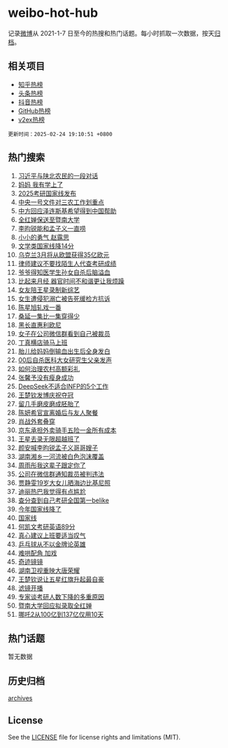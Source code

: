 # weibo-hot-hub

记录[微博](https://www.weibo.com)从 2021-1-7 日至今的热搜和热门话题。每小时抓取一次数据，按天[归档](archives)。

## 相关项目

- [知乎热榜](https://github.com/lonnyzhang423/zhihu-hot-hub)
- [头条热榜](https://github.com/lonnyzhang423/toutiao-hot-hub)
- [抖音热榜](https://github.com/lonnyzhang423/douyin-hot-hub)
- [GitHub热榜](https://github.com/lonnyzhang423/github-hot-hub)
- [v2ex热榜](https://github.com/lonnyzhang423/v2ex-hot-hub)


`更新时间：2025-02-24 19:10:51 +0800`

## 热门搜索

1. [习近平与陕北农民的一段对话](https://m.weibo.cn/search?containerid=100103type%3D1%26t%3D10%26q%3D%23%E4%B9%A0%E8%BF%91%E5%B9%B3%E4%B8%8E%E9%99%95%E5%8C%97%E5%86%9C%E6%B0%91%E7%9A%84%E4%B8%80%E6%AE%B5%E5%AF%B9%E8%AF%9D%23&stream_entry_id=51&isnewpage=1&extparam=seat%3D1%26stream_entry_id%3D51%26c_type%3D51%26filter_type%3Drealtimehot%26cate%3D10103%26q%3D%2523%25E4%25B9%25A0%25E8%25BF%2591%25E5%25B9%25B3%25E4%25B8%258E%25E9%2599%2595%25E5%258C%2597%25E5%2586%259C%25E6%25B0%2591%25E7%259A%2584%25E4%25B8%2580%25E6%25AE%25B5%25E5%25AF%25B9%25E8%25AF%259D%2523%26pos%3D0%26dgr%3D0%26display_time%3D1740395450%26pre_seqid%3D17403954506690418463133)
1. [妈妈 我有学上了](https://m.weibo.cn/search?containerid=100103type%3D1%26t%3D10%26q%3D%E5%A6%88%E5%A6%88+%E6%88%91%E6%9C%89%E5%AD%A6%E4%B8%8A%E4%BA%86&stream_entry_id=31&isnewpage=1&extparam=seat%3D1%26c_type%3D31%26realpos%3D1%26cate%3D5001%26flag%3D2%26pos%3D0%26stream_entry_id%3D31%26lcate%3D5001%26filter_type%3Drealtimehot%26band_rank%3D1%26q%3D%25E5%25A6%2588%25E5%25A6%2588%2520%25E6%2588%2591%25E6%259C%2589%25E5%25AD%25A6%25E4%25B8%258A%25E4%25BA%2586%26dgr%3D0%26display_time%3D1740395450%26pre_seqid%3D17403954506690418463133)
1. [2025考研国家线发布](https://m.weibo.cn/search?containerid=100103type%3D1%26t%3D10%26q%3D%232025%E8%80%83%E7%A0%94%E5%9B%BD%E5%AE%B6%E7%BA%BF%E5%8F%91%E5%B8%83%23&stream_entry_id=31&isnewpage=1&extparam=seat%3D1%26c_type%3D31%26realpos%3D2%26cate%3D5001%26flag%3D2%26pos%3D1%26stream_entry_id%3D31%26lcate%3D5001%26filter_type%3Drealtimehot%26band_rank%3D2%26q%3D%25232025%25E8%2580%2583%25E7%25A0%2594%25E5%259B%25BD%25E5%25AE%25B6%25E7%25BA%25BF%25E5%258F%2591%25E5%25B8%2583%2523%26dgr%3D0%26display_time%3D1740395450%26pre_seqid%3D17403954506690418463133)
1. [中央一号文件对三农工作划重点](https://m.weibo.cn/search?containerid=100103type%3D1%26t%3D10%26q%3D%23%E4%B8%AD%E5%A4%AE%E4%B8%80%E5%8F%B7%E6%96%87%E4%BB%B6%E5%AF%B9%E4%B8%89%E5%86%9C%E5%B7%A5%E4%BD%9C%E5%88%92%E9%87%8D%E7%82%B9%23&stream_entry_id=31&isnewpage=1&extparam=seat%3D1%26c_type%3D31%26realpos%3D3%26cate%3D5001%26flag%3D0%26pos%3D2%26stream_entry_id%3D31%26lcate%3D5001%26filter_type%3Drealtimehot%26band_rank%3D3%26q%3D%2523%25E4%25B8%25AD%25E5%25A4%25AE%25E4%25B8%2580%25E5%258F%25B7%25E6%2596%2587%25E4%25BB%25B6%25E5%25AF%25B9%25E4%25B8%2589%25E5%2586%259C%25E5%25B7%25A5%25E4%25BD%259C%25E5%2588%2592%25E9%2587%258D%25E7%2582%25B9%2523%26dgr%3D0%26display_time%3D1740395450%26pre_seqid%3D17403954506690418463133)
1. [中方回应泽连斯基希望得到中国帮助](https://m.weibo.cn/search?containerid=100103type%3D1%26t%3D10%26q%3D%23%E4%B8%AD%E6%96%B9%E5%9B%9E%E5%BA%94%E6%B3%BD%E8%BF%9E%E6%96%AF%E5%9F%BA%E5%B8%8C%E6%9C%9B%E5%BE%97%E5%88%B0%E4%B8%AD%E5%9B%BD%E5%B8%AE%E5%8A%A9%23&stream_entry_id=31&isnewpage=1&extparam=seat%3D1%26c_type%3D31%26realpos%3D4%26cate%3D5001%26flag%3D0%26pos%3D3%26stream_entry_id%3D31%26lcate%3D5001%26filter_type%3Drealtimehot%26band_rank%3D4%26q%3D%2523%25E4%25B8%25AD%25E6%2596%25B9%25E5%259B%259E%25E5%25BA%2594%25E6%25B3%25BD%25E8%25BF%259E%25E6%2596%25AF%25E5%259F%25BA%25E5%25B8%258C%25E6%259C%259B%25E5%25BE%2597%25E5%2588%25B0%25E4%25B8%25AD%25E5%259B%25BD%25E5%25B8%25AE%25E5%258A%25A9%2523%26dgr%3D0%26display_time%3D1740395450%26pre_seqid%3D17403954506690418463133)
1. [全红婵保送至暨南大学](https://m.weibo.cn/search?containerid=100103type%3D1%26t%3D10%26q%3D%23%E5%85%A8%E7%BA%A2%E5%A9%B5%E4%BF%9D%E9%80%81%E8%87%B3%E6%9A%A8%E5%8D%97%E5%A4%A7%E5%AD%A6%23&stream_entry_id=31&isnewpage=1&extparam=seat%3D1%26c_type%3D31%26realpos%3D5%26cate%3D5001%26flag%3D2%26pos%3D4%26stream_entry_id%3D31%26lcate%3D5001%26filter_type%3Drealtimehot%26band_rank%3D5%26q%3D%2523%25E5%2585%25A8%25E7%25BA%25A2%25E5%25A9%25B5%25E4%25BF%259D%25E9%2580%2581%25E8%2587%25B3%25E6%259A%25A8%25E5%258D%2597%25E5%25A4%25A7%25E5%25AD%25A6%2523%26dgr%3D0%26display_time%3D1740395450%26pre_seqid%3D17403954506690418463133)
1. [李昀锐能和孟子义一直唠](https://m.weibo.cn/search?containerid=100103type%3D1%26t%3D10%26q%3D%E6%9D%8E%E6%98%80%E9%94%90%E8%83%BD%E5%92%8C%E5%AD%9F%E5%AD%90%E4%B9%89%E4%B8%80%E7%9B%B4%E5%94%A0&stream_entry_id=31&isnewpage=1&extparam=seat%3D1%26c_type%3D31%26realpos%3D6%26cate%3D5001%26flag%3D1%26pos%3D5%26stream_entry_id%3D31%26lcate%3D5001%26filter_type%3Drealtimehot%26band_rank%3D6%26q%3D%25E6%259D%258E%25E6%2598%2580%25E9%2594%2590%25E8%2583%25BD%25E5%2592%258C%25E5%25AD%259F%25E5%25AD%2590%25E4%25B9%2589%25E4%25B8%2580%25E7%259B%25B4%25E5%2594%25A0%26dgr%3D0%26display_time%3D1740395450%26pre_seqid%3D17403954506690418463133)
1. [小小的勇气 赵露思](https://m.weibo.cn/search?containerid=100103type%3D1%26t%3D10%26q%3D%E5%B0%8F%E5%B0%8F%E7%9A%84%E5%8B%87%E6%B0%94+%E8%B5%B5%E9%9C%B2%E6%80%9D&stream_entry_id=31&isnewpage=1&extparam=seat%3D1%26c_type%3D31%26realpos%3D7%26cate%3D5001%26flag%3D1%26pos%3D6%26stream_entry_id%3D31%26lcate%3D5001%26filter_type%3Drealtimehot%26band_rank%3D7%26q%3D%25E5%25B0%258F%25E5%25B0%258F%25E7%259A%2584%25E5%258B%2587%25E6%25B0%2594%2520%25E8%25B5%25B5%25E9%259C%25B2%25E6%2580%259D%26dgr%3D0%26display_time%3D1740395450%26pre_seqid%3D17403954506690418463133)
1. [文学类国家线降14分](https://m.weibo.cn/search?containerid=100103type%3D1%26t%3D10%26q%3D%23%E6%96%87%E5%AD%A6%E7%B1%BB%E5%9B%BD%E5%AE%B6%E7%BA%BF%E9%99%8D14%E5%88%86%23&stream_entry_id=31&isnewpage=1&extparam=seat%3D1%26c_type%3D31%26realpos%3D8%26cate%3D5001%26flag%3D1%26pos%3D7%26stream_entry_id%3D31%26lcate%3D5001%26filter_type%3Drealtimehot%26band_rank%3D8%26q%3D%2523%25E6%2596%2587%25E5%25AD%25A6%25E7%25B1%25BB%25E5%259B%25BD%25E5%25AE%25B6%25E7%25BA%25BF%25E9%2599%258D14%25E5%2588%2586%2523%26dgr%3D0%26display_time%3D1740395450%26pre_seqid%3D17403954506690418463133)
1. [乌克兰3月将从欧盟获得35亿欧元](https://m.weibo.cn/search?containerid=100103type%3D1%26t%3D10%26q%3D%23%E4%B9%8C%E5%85%8B%E5%85%B03%E6%9C%88%E5%B0%86%E4%BB%8E%E6%AC%A7%E7%9B%9F%E8%8E%B7%E5%BE%9735%E4%BA%BF%E6%AC%A7%E5%85%83%23&stream_entry_id=31&isnewpage=1&extparam=seat%3D1%26c_type%3D31%26realpos%3D9%26cate%3D5001%26flag%3D1%26pos%3D8%26stream_entry_id%3D31%26lcate%3D5001%26filter_type%3Drealtimehot%26band_rank%3D9%26q%3D%2523%25E4%25B9%258C%25E5%2585%258B%25E5%2585%25B03%25E6%259C%2588%25E5%25B0%2586%25E4%25BB%258E%25E6%25AC%25A7%25E7%259B%259F%25E8%258E%25B7%25E5%25BE%259735%25E4%25BA%25BF%25E6%25AC%25A7%25E5%2585%2583%2523%26dgr%3D0%26display_time%3D1740395450%26pre_seqid%3D17403954506690418463133)
1. [律师建议不要找陌生人代查考研成绩](https://m.weibo.cn/search?containerid=100103type%3D1%26t%3D10%26q%3D%23%E5%BE%8B%E5%B8%88%E5%BB%BA%E8%AE%AE%E4%B8%8D%E8%A6%81%E6%89%BE%E9%99%8C%E7%94%9F%E4%BA%BA%E4%BB%A3%E6%9F%A5%E8%80%83%E7%A0%94%E6%88%90%E7%BB%A9%23&stream_entry_id=31&isnewpage=1&extparam=seat%3D1%26c_type%3D31%26realpos%3D10%26cate%3D5001%26flag%3D1%26pos%3D9%26stream_entry_id%3D31%26lcate%3D5001%26filter_type%3Drealtimehot%26band_rank%3D10%26q%3D%2523%25E5%25BE%258B%25E5%25B8%2588%25E5%25BB%25BA%25E8%25AE%25AE%25E4%25B8%258D%25E8%25A6%2581%25E6%2589%25BE%25E9%2599%258C%25E7%2594%259F%25E4%25BA%25BA%25E4%25BB%25A3%25E6%259F%25A5%25E8%2580%2583%25E7%25A0%2594%25E6%2588%2590%25E7%25BB%25A9%2523%26dgr%3D0%26display_time%3D1740395450%26pre_seqid%3D17403954506690418463133)
1. [爷爷得知医学生孙女自杀后脑溢血](https://m.weibo.cn/search?containerid=100103type%3D1%26t%3D10%26q%3D%23%E7%88%B7%E7%88%B7%E5%BE%97%E7%9F%A5%E5%8C%BB%E5%AD%A6%E7%94%9F%E5%AD%99%E5%A5%B3%E8%87%AA%E6%9D%80%E5%90%8E%E8%84%91%E6%BA%A2%E8%A1%80%23&stream_entry_id=31&isnewpage=1&extparam=seat%3D1%26c_type%3D31%26realpos%3D11%26cate%3D5001%26flag%3D2%26pos%3D10%26stream_entry_id%3D31%26lcate%3D5001%26filter_type%3Drealtimehot%26band_rank%3D11%26q%3D%2523%25E7%2588%25B7%25E7%2588%25B7%25E5%25BE%2597%25E7%259F%25A5%25E5%258C%25BB%25E5%25AD%25A6%25E7%2594%259F%25E5%25AD%2599%25E5%25A5%25B3%25E8%2587%25AA%25E6%259D%2580%25E5%2590%258E%25E8%2584%2591%25E6%25BA%25A2%25E8%25A1%2580%2523%26dgr%3D0%26display_time%3D1740395450%26pre_seqid%3D17403954506690418463133)
1. [比起来月经 器官时间不和谐更让我烦躁](https://m.weibo.cn/search?containerid=100103type%3D1%26t%3D10%26q%3D%E6%AF%94%E8%B5%B7%E6%9D%A5%E6%9C%88%E7%BB%8F+%E5%99%A8%E5%AE%98%E6%97%B6%E9%97%B4%E4%B8%8D%E5%92%8C%E8%B0%90%E6%9B%B4%E8%AE%A9%E6%88%91%E7%83%A6%E8%BA%81&stream_entry_id=31&isnewpage=1&extparam=seat%3D1%26c_type%3D31%26realpos%3D12%26cate%3D5001%26flag%3D2%26pos%3D11%26stream_entry_id%3D31%26lcate%3D5001%26filter_type%3Drealtimehot%26band_rank%3D12%26q%3D%25E6%25AF%2594%25E8%25B5%25B7%25E6%259D%25A5%25E6%259C%2588%25E7%25BB%258F%2520%25E5%2599%25A8%25E5%25AE%2598%25E6%2597%25B6%25E9%2597%25B4%25E4%25B8%258D%25E5%2592%258C%25E8%25B0%2590%25E6%259B%25B4%25E8%25AE%25A9%25E6%2588%2591%25E7%2583%25A6%25E8%25BA%2581%26dgr%3D0%26display_time%3D1740395450%26pre_seqid%3D17403954506690418463133)
1. [女友陪王星录制新综艺](https://m.weibo.cn/search?containerid=100103type%3D1%26t%3D10%26q%3D%23%E5%A5%B3%E5%8F%8B%E9%99%AA%E7%8E%8B%E6%98%9F%E5%BD%95%E5%88%B6%E6%96%B0%E7%BB%BC%E8%89%BA%23&stream_entry_id=31&isnewpage=1&extparam=seat%3D1%26c_type%3D31%26realpos%3D13%26cate%3D5001%26flag%3D1%26pos%3D12%26stream_entry_id%3D31%26lcate%3D5001%26filter_type%3Drealtimehot%26band_rank%3D13%26q%3D%2523%25E5%25A5%25B3%25E5%258F%258B%25E9%2599%25AA%25E7%258E%258B%25E6%2598%259F%25E5%25BD%2595%25E5%2588%25B6%25E6%2596%25B0%25E7%25BB%25BC%25E8%2589%25BA%2523%26dgr%3D0%26display_time%3D1740395450%26pre_seqid%3D17403954506690418463133)
1. [女生遭侵犯溺亡被告死缓检方抗诉](https://m.weibo.cn/search?containerid=100103type%3D1%26t%3D10%26q%3D%23%E5%A5%B3%E7%94%9F%E9%81%AD%E4%BE%B5%E7%8A%AF%E6%BA%BA%E4%BA%A1%E8%A2%AB%E5%91%8A%E6%AD%BB%E7%BC%93%E6%A3%80%E6%96%B9%E6%8A%97%E8%AF%89%23&stream_entry_id=31&isnewpage=1&extparam=seat%3D1%26c_type%3D31%26realpos%3D14%26cate%3D5001%26flag%3D0%26pos%3D13%26stream_entry_id%3D31%26lcate%3D5001%26filter_type%3Drealtimehot%26band_rank%3D14%26q%3D%2523%25E5%25A5%25B3%25E7%2594%259F%25E9%2581%25AD%25E4%25BE%25B5%25E7%258A%25AF%25E6%25BA%25BA%25E4%25BA%25A1%25E8%25A2%25AB%25E5%2591%258A%25E6%25AD%25BB%25E7%25BC%2593%25E6%25A3%2580%25E6%2596%25B9%25E6%258A%2597%25E8%25AF%2589%2523%26dgr%3D0%26display_time%3D1740395450%26pre_seqid%3D17403954506690418463133)
1. [陈星旭轧戏一番](https://m.weibo.cn/search?containerid=100103type%3D1%26t%3D10%26q%3D%23%E9%99%88%E6%98%9F%E6%97%AD%E8%BD%A7%E6%88%8F%E4%B8%80%E7%95%AA%23&stream_entry_id=31&isnewpage=1&extparam=seat%3D1%26c_type%3D31%26realpos%3D15%26cate%3D5001%26flag%3D1%26pos%3D14%26stream_entry_id%3D31%26lcate%3D5001%26filter_type%3Drealtimehot%26band_rank%3D15%26q%3D%2523%25E9%2599%2588%25E6%2598%259F%25E6%2597%25AD%25E8%25BD%25A7%25E6%2588%258F%25E4%25B8%2580%25E7%2595%25AA%2523%26dgr%3D0%26display_time%3D1740395450%26pre_seqid%3D17403954506690418463133)
1. [桑延一集比一集穿得少](https://m.weibo.cn/search?containerid=100103type%3D1%26t%3D10%26q%3D%E6%A1%91%E5%BB%B6%E4%B8%80%E9%9B%86%E6%AF%94%E4%B8%80%E9%9B%86%E7%A9%BF%E5%BE%97%E5%B0%91&stream_entry_id=31&isnewpage=1&extparam=seat%3D1%26c_type%3D31%26realpos%3D16%26cate%3D5001%26flag%3D2%26pos%3D15%26stream_entry_id%3D31%26lcate%3D5001%26filter_type%3Drealtimehot%26band_rank%3D16%26q%3D%25E6%25A1%2591%25E5%25BB%25B6%25E4%25B8%2580%25E9%259B%2586%25E6%25AF%2594%25E4%25B8%2580%25E9%259B%2586%25E7%25A9%25BF%25E5%25BE%2597%25E5%25B0%2591%26dgr%3D0%26display_time%3D1740395450%26pre_seqid%3D17403954506690418463133)
1. [黑长直惠利欧尼](https://m.weibo.cn/search?containerid=100103type%3D1%26t%3D10%26q%3D%E9%BB%91%E9%95%BF%E7%9B%B4%E6%83%A0%E5%88%A9%E6%AC%A7%E5%B0%BC&stream_entry_id=31&isnewpage=1&extparam=seat%3D1%26c_type%3D31%26realpos%3D17%26cate%3D5001%26flag%3D1%26pos%3D16%26stream_entry_id%3D31%26lcate%3D5001%26filter_type%3Drealtimehot%26band_rank%3D17%26q%3D%25E9%25BB%2591%25E9%2595%25BF%25E7%259B%25B4%25E6%2583%25A0%25E5%2588%25A9%25E6%25AC%25A7%25E5%25B0%25BC%26dgr%3D0%26display_time%3D1740395450%26pre_seqid%3D17403954506690418463133)
1. [女子在公司微信群看到自己被裁员](https://m.weibo.cn/search?containerid=100103type%3D1%26t%3D10%26q%3D%23%E5%A5%B3%E5%AD%90%E5%9C%A8%E5%85%AC%E5%8F%B8%E5%BE%AE%E4%BF%A1%E7%BE%A4%E7%9C%8B%E5%88%B0%E8%87%AA%E5%B7%B1%E8%A2%AB%E8%A3%81%E5%91%98%23&stream_entry_id=31&isnewpage=1&extparam=seat%3D1%26c_type%3D31%26realpos%3D18%26cate%3D5001%26flag%3D1%26pos%3D17%26stream_entry_id%3D31%26lcate%3D5001%26filter_type%3Drealtimehot%26band_rank%3D18%26q%3D%2523%25E5%25A5%25B3%25E5%25AD%2590%25E5%259C%25A8%25E5%2585%25AC%25E5%258F%25B8%25E5%25BE%25AE%25E4%25BF%25A1%25E7%25BE%25A4%25E7%259C%258B%25E5%2588%25B0%25E8%2587%25AA%25E5%25B7%25B1%25E8%25A2%25AB%25E8%25A3%2581%25E5%2591%2598%2523%26dgr%3D0%26display_time%3D1740395450%26pre_seqid%3D17403954506690418463133)
1. [丁真横店骑马上班](https://m.weibo.cn/search?containerid=100103type%3D1%26t%3D10%26q%3D%E4%B8%81%E7%9C%9F%E6%A8%AA%E5%BA%97%E9%AA%91%E9%A9%AC%E4%B8%8A%E7%8F%AD&stream_entry_id=31&isnewpage=1&extparam=seat%3D1%26c_type%3D31%26realpos%3D19%26cate%3D5001%26flag%3D1%26pos%3D18%26stream_entry_id%3D31%26lcate%3D5001%26filter_type%3Drealtimehot%26band_rank%3D19%26q%3D%25E4%25B8%2581%25E7%259C%259F%25E6%25A8%25AA%25E5%25BA%2597%25E9%25AA%2591%25E9%25A9%25AC%25E4%25B8%258A%25E7%258F%25AD%26dgr%3D0%26display_time%3D1740395450%26pre_seqid%3D17403954506690418463133)
1. [胎儿给妈妈倒输血出生后全身发白](https://m.weibo.cn/search?containerid=100103type%3D1%26t%3D10%26q%3D%23%E8%83%8E%E5%84%BF%E7%BB%99%E5%A6%88%E5%A6%88%E5%80%92%E8%BE%93%E8%A1%80%E5%87%BA%E7%94%9F%E5%90%8E%E5%85%A8%E8%BA%AB%E5%8F%91%E7%99%BD%23&stream_entry_id=31&isnewpage=1&extparam=seat%3D1%26c_type%3D31%26realpos%3D20%26cate%3D5001%26flag%3D0%26pos%3D19%26stream_entry_id%3D31%26lcate%3D5001%26filter_type%3Drealtimehot%26band_rank%3D20%26q%3D%2523%25E8%2583%258E%25E5%2584%25BF%25E7%25BB%2599%25E5%25A6%2588%25E5%25A6%2588%25E5%2580%2592%25E8%25BE%2593%25E8%25A1%2580%25E5%2587%25BA%25E7%2594%259F%25E5%2590%258E%25E5%2585%25A8%25E8%25BA%25AB%25E5%258F%2591%25E7%2599%25BD%2523%26dgr%3D0%26display_time%3D1740395450%26pre_seqid%3D17403954506690418463133)
1. [00后自杀医科大女研究生父亲发声](https://m.weibo.cn/search?containerid=100103type%3D1%26t%3D10%26q%3D%2300%E5%90%8E%E8%87%AA%E6%9D%80%E5%8C%BB%E7%A7%91%E5%A4%A7%E5%A5%B3%E7%A0%94%E7%A9%B6%E7%94%9F%E7%88%B6%E4%BA%B2%E5%8F%91%E5%A3%B0%23&stream_entry_id=31&isnewpage=1&extparam=seat%3D1%26c_type%3D31%26realpos%3D21%26cate%3D5001%26flag%3D0%26pos%3D20%26stream_entry_id%3D31%26lcate%3D5001%26filter_type%3Drealtimehot%26band_rank%3D21%26q%3D%252300%25E5%2590%258E%25E8%2587%25AA%25E6%259D%2580%25E5%258C%25BB%25E7%25A7%2591%25E5%25A4%25A7%25E5%25A5%25B3%25E7%25A0%2594%25E7%25A9%25B6%25E7%2594%259F%25E7%2588%25B6%25E4%25BA%25B2%25E5%258F%2591%25E5%25A3%25B0%2523%26dgr%3D0%26display_time%3D1740395450%26pre_seqid%3D17403954506690418463133)
1. [如何治理农村高额彩礼](https://m.weibo.cn/search?containerid=100103type%3D1%26t%3D10%26q%3D%23%E5%A6%82%E4%BD%95%E6%B2%BB%E7%90%86%E5%86%9C%E6%9D%91%E9%AB%98%E9%A2%9D%E5%BD%A9%E7%A4%BC%23&stream_entry_id=31&isnewpage=1&extparam=seat%3D1%26c_type%3D31%26realpos%3D22%26cate%3D5001%26flag%3D1%26pos%3D21%26stream_entry_id%3D31%26lcate%3D5001%26filter_type%3Drealtimehot%26band_rank%3D22%26q%3D%2523%25E5%25A6%2582%25E4%25BD%2595%25E6%25B2%25BB%25E7%2590%2586%25E5%2586%259C%25E6%259D%2591%25E9%25AB%2598%25E9%25A2%259D%25E5%25BD%25A9%25E7%25A4%25BC%2523%26dgr%3D0%26display_time%3D1740395450%26pre_seqid%3D17403954506690418463133)
1. [张馨予没有瘦身成功](https://m.weibo.cn/search?containerid=100103type%3D1%26t%3D10%26q%3D%23%E5%BC%A0%E9%A6%A8%E4%BA%88%E6%B2%A1%E6%9C%89%E7%98%A6%E8%BA%AB%E6%88%90%E5%8A%9F%23&stream_entry_id=31&isnewpage=1&extparam=seat%3D1%26c_type%3D31%26realpos%3D23%26cate%3D5001%26flag%3D0%26pos%3D22%26stream_entry_id%3D31%26lcate%3D5001%26filter_type%3Drealtimehot%26band_rank%3D23%26q%3D%2523%25E5%25BC%25A0%25E9%25A6%25A8%25E4%25BA%2588%25E6%25B2%25A1%25E6%259C%2589%25E7%2598%25A6%25E8%25BA%25AB%25E6%2588%2590%25E5%258A%259F%2523%26dgr%3D0%26display_time%3D1740395450%26pre_seqid%3D17403954506690418463133)
1. [DeepSeek不适合INFP的5个工作](https://m.weibo.cn/search?containerid=100103type%3D1%26t%3D10%26q%3DDeepSeek%E4%B8%8D%E9%80%82%E5%90%88INFP%E7%9A%845%E4%B8%AA%E5%B7%A5%E4%BD%9C&stream_entry_id=31&isnewpage=1&extparam=seat%3D1%26c_type%3D31%26realpos%3D24%26cate%3D5001%26flag%3D1%26pos%3D23%26stream_entry_id%3D31%26lcate%3D5001%26filter_type%3Drealtimehot%26band_rank%3D24%26q%3DDeepSeek%25E4%25B8%258D%25E9%2580%2582%25E5%2590%2588INFP%25E7%259A%25845%25E4%25B8%25AA%25E5%25B7%25A5%25E4%25BD%259C%26dgr%3D0%26display_time%3D1740395450%26pre_seqid%3D17403954506690418463133)
1. [王楚钦发博庆祝夺冠](https://m.weibo.cn/search?containerid=100103type%3D1%26t%3D10%26q%3D%23%E7%8E%8B%E6%A5%9A%E9%92%A6%E5%8F%91%E5%8D%9A%E5%BA%86%E7%A5%9D%E5%A4%BA%E5%86%A0%23&stream_entry_id=31&isnewpage=1&extparam=seat%3D1%26c_type%3D31%26realpos%3D25%26cate%3D5001%26flag%3D1%26pos%3D24%26stream_entry_id%3D31%26lcate%3D5001%26filter_type%3Drealtimehot%26band_rank%3D25%26q%3D%2523%25E7%258E%258B%25E6%25A5%259A%25E9%2592%25A6%25E5%258F%2591%25E5%258D%259A%25E5%25BA%2586%25E7%25A5%259D%25E5%25A4%25BA%25E5%2586%25A0%2523%26dgr%3D0%26display_time%3D1740395450%26pre_seqid%3D17403954506690418463133)
1. [留几手磨皮磨成胚胎了](https://m.weibo.cn/search?containerid=100103type%3D1%26t%3D10%26q%3D%23%E7%95%99%E5%87%A0%E6%89%8B%E7%A3%A8%E7%9A%AE%E7%A3%A8%E6%88%90%E8%83%9A%E8%83%8E%E4%BA%86%23&stream_entry_id=31&isnewpage=1&extparam=seat%3D1%26c_type%3D31%26realpos%3D26%26cate%3D5001%26flag%3D1%26pos%3D25%26stream_entry_id%3D31%26lcate%3D5001%26filter_type%3Drealtimehot%26band_rank%3D26%26q%3D%2523%25E7%2595%2599%25E5%2587%25A0%25E6%2589%258B%25E7%25A3%25A8%25E7%259A%25AE%25E7%25A3%25A8%25E6%2588%2590%25E8%2583%259A%25E8%2583%258E%25E4%25BA%2586%2523%26dgr%3D0%26display_time%3D1740395450%26pre_seqid%3D17403954506690418463133)
1. [陈妍希官宣离婚后与友人聚餐](https://m.weibo.cn/search?containerid=100103type%3D1%26t%3D10%26q%3D%23%E9%99%88%E5%A6%8D%E5%B8%8C%E5%AE%98%E5%AE%A3%E7%A6%BB%E5%A9%9A%E5%90%8E%E4%B8%8E%E5%8F%8B%E4%BA%BA%E8%81%9A%E9%A4%90%23&stream_entry_id=31&isnewpage=1&extparam=seat%3D1%26c_type%3D31%26realpos%3D27%26cate%3D5001%26flag%3D0%26pos%3D26%26stream_entry_id%3D31%26lcate%3D5001%26filter_type%3Drealtimehot%26band_rank%3D27%26q%3D%2523%25E9%2599%2588%25E5%25A6%258D%25E5%25B8%258C%25E5%25AE%2598%25E5%25AE%25A3%25E7%25A6%25BB%25E5%25A9%259A%25E5%2590%258E%25E4%25B8%258E%25E5%258F%258B%25E4%25BA%25BA%25E8%2581%259A%25E9%25A4%2590%2523%26dgr%3D0%26display_time%3D1740395450%26pre_seqid%3D17403954506690418463133)
1. [肖战外套叠穿](https://m.weibo.cn/search?containerid=100103type%3D1%26t%3D10%26q%3D%23%E8%82%96%E6%88%98%E5%A4%96%E5%A5%97%E5%8F%A0%E7%A9%BF%23&stream_entry_id=31&isnewpage=1&extparam=seat%3D1%26c_type%3D31%26realpos%3D28%26cate%3D5001%26flag%3D1%26pos%3D27%26stream_entry_id%3D31%26lcate%3D5001%26filter_type%3Drealtimehot%26band_rank%3D28%26q%3D%2523%25E8%2582%2596%25E6%2588%2598%25E5%25A4%2596%25E5%25A5%2597%25E5%258F%25A0%25E7%25A9%25BF%2523%26dgr%3D0%26display_time%3D1740395450%26pre_seqid%3D17403954506690418463133)
1. [京东承担外卖骑手五险一金所有成本](https://m.weibo.cn/search?containerid=100103type%3D1%26t%3D10%26q%3D%23%E4%BA%AC%E4%B8%9C%E6%89%BF%E6%8B%85%E5%A4%96%E5%8D%96%E9%AA%91%E6%89%8B%E4%BA%94%E9%99%A9%E4%B8%80%E9%87%91%E6%89%80%E6%9C%89%E6%88%90%E6%9C%AC%23&stream_entry_id=31&isnewpage=1&extparam=seat%3D1%26c_type%3D31%26realpos%3D29%26cate%3D5001%26flag%3D1%26pos%3D28%26stream_entry_id%3D31%26lcate%3D5001%26filter_type%3Drealtimehot%26band_rank%3D29%26q%3D%2523%25E4%25BA%25AC%25E4%25B8%259C%25E6%2589%25BF%25E6%258B%2585%25E5%25A4%2596%25E5%258D%2596%25E9%25AA%2591%25E6%2589%258B%25E4%25BA%2594%25E9%2599%25A9%25E4%25B8%2580%25E9%2587%2591%25E6%2589%2580%25E6%259C%2589%25E6%2588%2590%25E6%259C%25AC%2523%26dgr%3D0%26display_time%3D1740395450%26pre_seqid%3D17403954506690418463133)
1. [王星去录无限超越班了](https://m.weibo.cn/search?containerid=100103type%3D1%26t%3D10%26q%3D%23%E7%8E%8B%E6%98%9F%E5%8E%BB%E5%BD%95%E6%97%A0%E9%99%90%E8%B6%85%E8%B6%8A%E7%8F%AD%E4%BA%86%23&stream_entry_id=31&isnewpage=1&extparam=seat%3D1%26c_type%3D31%26realpos%3D30%26cate%3D5001%26flag%3D0%26pos%3D29%26stream_entry_id%3D31%26lcate%3D5001%26filter_type%3Drealtimehot%26band_rank%3D30%26q%3D%2523%25E7%258E%258B%25E6%2598%259F%25E5%258E%25BB%25E5%25BD%2595%25E6%2597%25A0%25E9%2599%2590%25E8%25B6%2585%25E8%25B6%258A%25E7%258F%25AD%25E4%25BA%2586%2523%26dgr%3D0%26display_time%3D1740395450%26pre_seqid%3D17403954506690418463133)
1. [颜安喊李昀锐孟子义哥哥嫂子](https://m.weibo.cn/search?containerid=100103type%3D1%26t%3D10%26q%3D%E9%A2%9C%E5%AE%89%E5%96%8A%E6%9D%8E%E6%98%80%E9%94%90%E5%AD%9F%E5%AD%90%E4%B9%89%E5%93%A5%E5%93%A5%E5%AB%82%E5%AD%90&stream_entry_id=31&isnewpage=1&extparam=seat%3D1%26c_type%3D31%26realpos%3D31%26cate%3D5001%26flag%3D0%26pos%3D30%26stream_entry_id%3D31%26lcate%3D5001%26filter_type%3Drealtimehot%26band_rank%3D31%26q%3D%25E9%25A2%259C%25E5%25AE%2589%25E5%2596%258A%25E6%259D%258E%25E6%2598%2580%25E9%2594%2590%25E5%25AD%259F%25E5%25AD%2590%25E4%25B9%2589%25E5%2593%25A5%25E5%2593%25A5%25E5%25AB%2582%25E5%25AD%2590%26dgr%3D0%26display_time%3D1740395450%26pre_seqid%3D17403954506690418463133)
1. [湖南湘乡一河流被白色泡沫覆盖](https://m.weibo.cn/search?containerid=100103type%3D1%26t%3D10%26q%3D%23%E6%B9%96%E5%8D%97%E6%B9%98%E4%B9%A1%E4%B8%80%E6%B2%B3%E6%B5%81%E8%A2%AB%E7%99%BD%E8%89%B2%E6%B3%A1%E6%B2%AB%E8%A6%86%E7%9B%96%23&stream_entry_id=31&isnewpage=1&extparam=seat%3D1%26c_type%3D31%26realpos%3D32%26cate%3D5001%26flag%3D1%26pos%3D31%26stream_entry_id%3D31%26lcate%3D5001%26filter_type%3Drealtimehot%26band_rank%3D32%26q%3D%2523%25E6%25B9%2596%25E5%258D%2597%25E6%25B9%2598%25E4%25B9%25A1%25E4%25B8%2580%25E6%25B2%25B3%25E6%25B5%2581%25E8%25A2%25AB%25E7%2599%25BD%25E8%2589%25B2%25E6%25B3%25A1%25E6%25B2%25AB%25E8%25A6%2586%25E7%259B%2596%2523%26dgr%3D0%26display_time%3D1740395450%26pre_seqid%3D17403954506690418463133)
1. [周雨彤我这辈子跟定你了](https://m.weibo.cn/search?containerid=100103type%3D1%26t%3D10%26q%3D%E5%91%A8%E9%9B%A8%E5%BD%A4%E6%88%91%E8%BF%99%E8%BE%88%E5%AD%90%E8%B7%9F%E5%AE%9A%E4%BD%A0%E4%BA%86&stream_entry_id=31&isnewpage=1&extparam=seat%3D1%26c_type%3D31%26realpos%3D33%26cate%3D5001%26flag%3D1%26pos%3D32%26stream_entry_id%3D31%26lcate%3D5001%26filter_type%3Drealtimehot%26band_rank%3D33%26q%3D%25E5%2591%25A8%25E9%259B%25A8%25E5%25BD%25A4%25E6%2588%2591%25E8%25BF%2599%25E8%25BE%2588%25E5%25AD%2590%25E8%25B7%259F%25E5%25AE%259A%25E4%25BD%25A0%25E4%25BA%2586%26dgr%3D0%26display_time%3D1740395450%26pre_seqid%3D17403954506690418463133)
1. [公司在微信群通知裁员被判违法](https://m.weibo.cn/search?containerid=100103type%3D1%26t%3D10%26q%3D%23%E5%85%AC%E5%8F%B8%E5%9C%A8%E5%BE%AE%E4%BF%A1%E7%BE%A4%E9%80%9A%E7%9F%A5%E8%A3%81%E5%91%98%E8%A2%AB%E5%88%A4%E8%BF%9D%E6%B3%95%23&stream_entry_id=31&isnewpage=1&extparam=seat%3D1%26c_type%3D31%26realpos%3D34%26cate%3D5001%26flag%3D1%26pos%3D33%26stream_entry_id%3D31%26lcate%3D5001%26filter_type%3Drealtimehot%26band_rank%3D34%26q%3D%2523%25E5%2585%25AC%25E5%258F%25B8%25E5%259C%25A8%25E5%25BE%25AE%25E4%25BF%25A1%25E7%25BE%25A4%25E9%2580%259A%25E7%259F%25A5%25E8%25A3%2581%25E5%2591%2598%25E8%25A2%25AB%25E5%2588%25A4%25E8%25BF%259D%25E6%25B3%2595%2523%26dgr%3D0%26display_time%3D1740395450%26pre_seqid%3D17403954506690418463133)
1. [贾静雯19岁大女儿晒海边比基尼照](https://m.weibo.cn/search?containerid=100103type%3D1%26t%3D10%26q%3D%23%E8%B4%BE%E9%9D%99%E9%9B%AF19%E5%B2%81%E5%A4%A7%E5%A5%B3%E5%84%BF%E6%99%92%E6%B5%B7%E8%BE%B9%E6%AF%94%E5%9F%BA%E5%B0%BC%E7%85%A7%23&stream_entry_id=31&isnewpage=1&extparam=seat%3D1%26c_type%3D31%26realpos%3D35%26cate%3D5001%26flag%3D0%26pos%3D34%26stream_entry_id%3D31%26lcate%3D5001%26filter_type%3Drealtimehot%26band_rank%3D35%26q%3D%2523%25E8%25B4%25BE%25E9%259D%2599%25E9%259B%25AF19%25E5%25B2%2581%25E5%25A4%25A7%25E5%25A5%25B3%25E5%2584%25BF%25E6%2599%2592%25E6%25B5%25B7%25E8%25BE%25B9%25E6%25AF%2594%25E5%259F%25BA%25E5%25B0%25BC%25E7%2585%25A7%2523%26dgr%3D0%26display_time%3D1740395450%26pre_seqid%3D17403954506690418463133)
1. [迪丽热巴我觉得有点尴尬](https://m.weibo.cn/search?containerid=100103type%3D1%26t%3D10%26q%3D%23%E8%BF%AA%E4%B8%BD%E7%83%AD%E5%B7%B4%E6%88%91%E8%A7%89%E5%BE%97%E6%9C%89%E7%82%B9%E5%B0%B4%E5%B0%AC%23&stream_entry_id=31&isnewpage=1&extparam=seat%3D1%26c_type%3D31%26realpos%3D36%26cate%3D5001%26flag%3D0%26pos%3D35%26stream_entry_id%3D31%26lcate%3D5001%26filter_type%3Drealtimehot%26band_rank%3D36%26q%3D%2523%25E8%25BF%25AA%25E4%25B8%25BD%25E7%2583%25AD%25E5%25B7%25B4%25E6%2588%2591%25E8%25A7%2589%25E5%25BE%2597%25E6%259C%2589%25E7%2582%25B9%25E5%25B0%25B4%25E5%25B0%25AC%2523%26dgr%3D0%26display_time%3D1740395450%26pre_seqid%3D17403954506690418463133)
1. [查分查到自己考研全国第一belike](https://m.weibo.cn/search?containerid=100103type%3D1%26t%3D10%26q%3D%23%E6%9F%A5%E5%88%86%E6%9F%A5%E5%88%B0%E8%87%AA%E5%B7%B1%E8%80%83%E7%A0%94%E5%85%A8%E5%9B%BD%E7%AC%AC%E4%B8%80belike%23&stream_entry_id=31&isnewpage=1&extparam=seat%3D1%26c_type%3D31%26realpos%3D37%26cate%3D5001%26flag%3D0%26pos%3D36%26stream_entry_id%3D31%26lcate%3D5001%26filter_type%3Drealtimehot%26band_rank%3D37%26q%3D%2523%25E6%259F%25A5%25E5%2588%2586%25E6%259F%25A5%25E5%2588%25B0%25E8%2587%25AA%25E5%25B7%25B1%25E8%2580%2583%25E7%25A0%2594%25E5%2585%25A8%25E5%259B%25BD%25E7%25AC%25AC%25E4%25B8%2580belike%2523%26dgr%3D0%26display_time%3D1740395450%26pre_seqid%3D17403954506690418463133)
1. [今年国家线降了](https://m.weibo.cn/search?containerid=100103type%3D1%26t%3D10%26q%3D%23%E4%BB%8A%E5%B9%B4%E5%9B%BD%E5%AE%B6%E7%BA%BF%E9%99%8D%E4%BA%86%23&stream_entry_id=31&isnewpage=1&extparam=seat%3D1%26c_type%3D31%26realpos%3D38%26cate%3D5001%26flag%3D0%26pos%3D37%26stream_entry_id%3D31%26lcate%3D5001%26filter_type%3Drealtimehot%26band_rank%3D38%26q%3D%2523%25E4%25BB%258A%25E5%25B9%25B4%25E5%259B%25BD%25E5%25AE%25B6%25E7%25BA%25BF%25E9%2599%258D%25E4%25BA%2586%2523%26dgr%3D0%26display_time%3D1740395450%26pre_seqid%3D17403954506690418463133)
1. [国家线](https://m.weibo.cn/search?containerid=100103type%3D1%26t%3D10%26q%3D%E5%9B%BD%E5%AE%B6%E7%BA%BF&stream_entry_id=31&isnewpage=1&extparam=seat%3D1%26c_type%3D31%26realpos%3D39%26cate%3D5001%26flag%3D0%26pos%3D38%26stream_entry_id%3D31%26lcate%3D5001%26filter_type%3Drealtimehot%26band_rank%3D39%26q%3D%25E5%259B%25BD%25E5%25AE%25B6%25E7%25BA%25BF%26dgr%3D0%26display_time%3D1740395450%26pre_seqid%3D17403954506690418463133)
1. [何凯文考研英语89分](https://m.weibo.cn/search?containerid=100103type%3D1%26t%3D10%26q%3D%23%E4%BD%95%E5%87%AF%E6%96%87%E8%80%83%E7%A0%94%E8%8B%B1%E8%AF%AD89%E5%88%86%23&stream_entry_id=31&isnewpage=1&extparam=seat%3D1%26c_type%3D31%26realpos%3D40%26cate%3D5001%26flag%3D0%26pos%3D39%26stream_entry_id%3D31%26lcate%3D5001%26filter_type%3Drealtimehot%26band_rank%3D40%26q%3D%2523%25E4%25BD%2595%25E5%2587%25AF%25E6%2596%2587%25E8%2580%2583%25E7%25A0%2594%25E8%258B%25B1%25E8%25AF%25AD89%25E5%2588%2586%2523%26dgr%3D0%26display_time%3D1740395450%26pre_seqid%3D17403954506690418463133)
1. [真心建议上班要适当叹气](https://m.weibo.cn/search?containerid=100103type%3D1%26t%3D10%26q%3D%23%E7%9C%9F%E5%BF%83%E5%BB%BA%E8%AE%AE%E4%B8%8A%E7%8F%AD%E8%A6%81%E9%80%82%E5%BD%93%E5%8F%B9%E6%B0%94%23&stream_entry_id=31&isnewpage=1&extparam=seat%3D1%26c_type%3D31%26realpos%3D41%26cate%3D5001%26flag%3D1%26pos%3D40%26stream_entry_id%3D31%26lcate%3D5001%26filter_type%3Drealtimehot%26band_rank%3D41%26q%3D%2523%25E7%259C%259F%25E5%25BF%2583%25E5%25BB%25BA%25E8%25AE%25AE%25E4%25B8%258A%25E7%258F%25AD%25E8%25A6%2581%25E9%2580%2582%25E5%25BD%2593%25E5%258F%25B9%25E6%25B0%2594%2523%26dgr%3D0%26display_time%3D1740395450%26pre_seqid%3D17403954506690418463133)
1. [乒乓球从不以金牌论英雄](https://m.weibo.cn/search?containerid=100103type%3D1%26t%3D10%26q%3D%23%E4%B9%92%E4%B9%93%E7%90%83%E4%BB%8E%E4%B8%8D%E4%BB%A5%E9%87%91%E7%89%8C%E8%AE%BA%E8%8B%B1%E9%9B%84%23&stream_entry_id=31&isnewpage=1&extparam=seat%3D1%26c_type%3D31%26realpos%3D42%26cate%3D5001%26flag%3D0%26pos%3D41%26stream_entry_id%3D31%26lcate%3D5001%26filter_type%3Drealtimehot%26band_rank%3D42%26q%3D%2523%25E4%25B9%2592%25E4%25B9%2593%25E7%2590%2583%25E4%25BB%258E%25E4%25B8%258D%25E4%25BB%25A5%25E9%2587%2591%25E7%2589%258C%25E8%25AE%25BA%25E8%258B%25B1%25E9%259B%2584%2523%26dgr%3D0%26display_time%3D1740395450%26pre_seqid%3D17403954506690418463133)
1. [难哄配角 加戏](https://m.weibo.cn/search?containerid=100103type%3D1%26t%3D10%26q%3D%E9%9A%BE%E5%93%84%E9%85%8D%E8%A7%92+%E5%8A%A0%E6%88%8F&stream_entry_id=31&isnewpage=1&extparam=seat%3D1%26c_type%3D31%26realpos%3D43%26cate%3D5001%26flag%3D0%26pos%3D42%26stream_entry_id%3D31%26lcate%3D5001%26filter_type%3Drealtimehot%26band_rank%3D43%26q%3D%25E9%259A%25BE%25E5%2593%2584%25E9%2585%258D%25E8%25A7%2592%2520%25E5%258A%25A0%25E6%2588%258F%26dgr%3D0%26display_time%3D1740395450%26pre_seqid%3D17403954506690418463133)
1. [奇迹镜镜](https://m.weibo.cn/search?containerid=100103type%3D1%26t%3D10%26q%3D%E5%A5%87%E8%BF%B9%E9%95%9C%E9%95%9C&stream_entry_id=31&isnewpage=1&extparam=seat%3D1%26c_type%3D31%26realpos%3D44%26cate%3D5001%26flag%3D1%26pos%3D43%26stream_entry_id%3D31%26lcate%3D5001%26filter_type%3Drealtimehot%26band_rank%3D44%26q%3D%25E5%25A5%2587%25E8%25BF%25B9%25E9%2595%259C%25E9%2595%259C%26dgr%3D0%26display_time%3D1740395450%26pre_seqid%3D17403954506690418463133)
1. [湖南卫视重映大唐荣耀](https://m.weibo.cn/search?containerid=100103type%3D1%26t%3D10%26q%3D%E6%B9%96%E5%8D%97%E5%8D%AB%E8%A7%86%E9%87%8D%E6%98%A0%E5%A4%A7%E5%94%90%E8%8D%A3%E8%80%80&stream_entry_id=31&isnewpage=1&extparam=seat%3D1%26c_type%3D31%26realpos%3D45%26cate%3D5001%26flag%3D1%26pos%3D44%26stream_entry_id%3D31%26lcate%3D5001%26filter_type%3Drealtimehot%26band_rank%3D45%26q%3D%25E6%25B9%2596%25E5%258D%2597%25E5%258D%25AB%25E8%25A7%2586%25E9%2587%258D%25E6%2598%25A0%25E5%25A4%25A7%25E5%2594%2590%25E8%258D%25A3%25E8%2580%2580%26dgr%3D0%26display_time%3D1740395450%26pre_seqid%3D17403954506690418463133)
1. [王楚钦说让五星红旗升起最自豪](https://m.weibo.cn/search?containerid=100103type%3D1%26t%3D10%26q%3D%23%E7%8E%8B%E6%A5%9A%E9%92%A6%E8%AF%B4%E8%AE%A9%E4%BA%94%E6%98%9F%E7%BA%A2%E6%97%97%E5%8D%87%E8%B5%B7%E6%9C%80%E8%87%AA%E8%B1%AA%23&stream_entry_id=31&isnewpage=1&extparam=seat%3D1%26c_type%3D31%26realpos%3D46%26cate%3D5001%26flag%3D1%26pos%3D45%26stream_entry_id%3D31%26lcate%3D5001%26filter_type%3Drealtimehot%26band_rank%3D46%26q%3D%2523%25E7%258E%258B%25E6%25A5%259A%25E9%2592%25A6%25E8%25AF%25B4%25E8%25AE%25A9%25E4%25BA%2594%25E6%2598%259F%25E7%25BA%25A2%25E6%2597%2597%25E5%258D%2587%25E8%25B5%25B7%25E6%259C%2580%25E8%2587%25AA%25E8%25B1%25AA%2523%26dgr%3D0%26display_time%3D1740395450%26pre_seqid%3D17403954506690418463133)
1. [滤镜开播](https://m.weibo.cn/search?containerid=100103type%3D1%26t%3D10%26q%3D%23%E6%BB%A4%E9%95%9C%E5%BC%80%E6%92%AD%23&stream_entry_id=31&isnewpage=1&extparam=seat%3D1%26c_type%3D31%26realpos%3D47%26cate%3D5001%26flag%3D1%26pos%3D46%26stream_entry_id%3D31%26lcate%3D5001%26filter_type%3Drealtimehot%26band_rank%3D47%26q%3D%2523%25E6%25BB%25A4%25E9%2595%259C%25E5%25BC%2580%25E6%2592%25AD%2523%26dgr%3D0%26display_time%3D1740395450%26pre_seqid%3D17403954506690418463133)
1. [专家谈考研人数下降的多重原因](https://m.weibo.cn/search?containerid=100103type%3D1%26t%3D10%26q%3D%23%E4%B8%93%E5%AE%B6%E8%B0%88%E8%80%83%E7%A0%94%E4%BA%BA%E6%95%B0%E4%B8%8B%E9%99%8D%E7%9A%84%E5%A4%9A%E9%87%8D%E5%8E%9F%E5%9B%A0%23&stream_entry_id=31&isnewpage=1&extparam=seat%3D1%26c_type%3D31%26realpos%3D48%26cate%3D5001%26flag%3D1%26pos%3D47%26stream_entry_id%3D31%26lcate%3D5001%26filter_type%3Drealtimehot%26band_rank%3D48%26q%3D%2523%25E4%25B8%2593%25E5%25AE%25B6%25E8%25B0%2588%25E8%2580%2583%25E7%25A0%2594%25E4%25BA%25BA%25E6%2595%25B0%25E4%25B8%258B%25E9%2599%258D%25E7%259A%2584%25E5%25A4%259A%25E9%2587%258D%25E5%258E%259F%25E5%259B%25A0%2523%26dgr%3D0%26display_time%3D1740395450%26pre_seqid%3D17403954506690418463133)
1. [暨南大学回应拟录取全红婵](https://m.weibo.cn/search?containerid=100103type%3D1%26t%3D10%26q%3D%23%E6%9A%A8%E5%8D%97%E5%A4%A7%E5%AD%A6%E5%9B%9E%E5%BA%94%E6%8B%9F%E5%BD%95%E5%8F%96%E5%85%A8%E7%BA%A2%E5%A9%B5%23&stream_entry_id=31&isnewpage=1&extparam=seat%3D1%26c_type%3D31%26realpos%3D49%26cate%3D5001%26flag%3D1%26pos%3D48%26stream_entry_id%3D31%26lcate%3D5001%26filter_type%3Drealtimehot%26band_rank%3D49%26q%3D%2523%25E6%259A%25A8%25E5%258D%2597%25E5%25A4%25A7%25E5%25AD%25A6%25E5%259B%259E%25E5%25BA%2594%25E6%258B%259F%25E5%25BD%2595%25E5%258F%2596%25E5%2585%25A8%25E7%25BA%25A2%25E5%25A9%25B5%2523%26dgr%3D0%26display_time%3D1740395450%26pre_seqid%3D17403954506690418463133)
1. [哪吒2从100亿到137亿仅用10天](https://m.weibo.cn/search?containerid=100103type%3D1%26t%3D10%26q%3D%23%E5%93%AA%E5%90%922%E4%BB%8E100%E4%BA%BF%E5%88%B0137%E4%BA%BF%E4%BB%85%E7%94%A810%E5%A4%A9%23&stream_entry_id=31&isnewpage=1&extparam=seat%3D1%26c_type%3D31%26realpos%3D50%26cate%3D5001%26flag%3D1%26pos%3D49%26stream_entry_id%3D31%26lcate%3D5001%26filter_type%3Drealtimehot%26band_rank%3D50%26q%3D%2523%25E5%2593%25AA%25E5%2590%25922%25E4%25BB%258E100%25E4%25BA%25BF%25E5%2588%25B0137%25E4%25BA%25BF%25E4%25BB%2585%25E7%2594%25A810%25E5%25A4%25A9%2523%26dgr%3D0%26display_time%3D1740395450%26pre_seqid%3D17403954506690418463133)

## 热门话题

暂无数据

## 历史归档

[archives](archives)

## License

See the [LICENSE](LICENSE) file for license rights and limitations (MIT).
